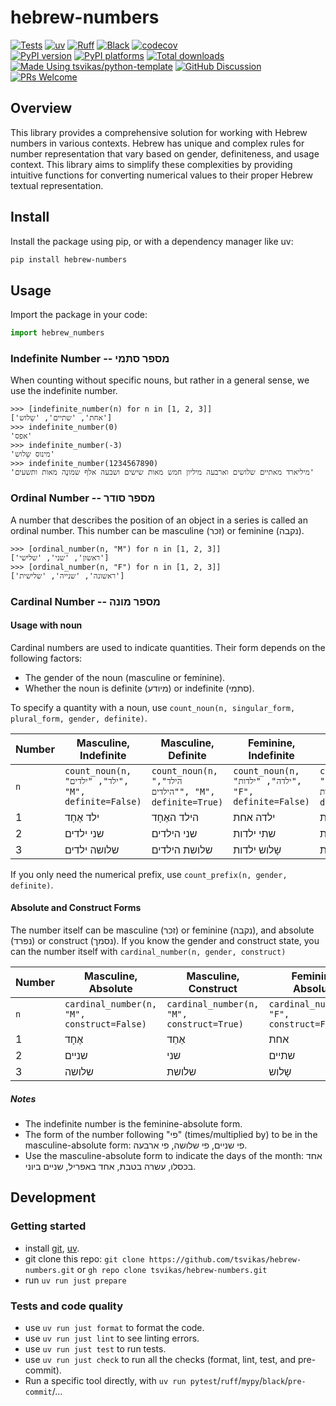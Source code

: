 # hebrew-numbers

[![Tests][tests-badge]][tests-link]
[![uv][uv-badge]][uv-link]
[![Ruff][ruff-badge]][ruff-link]
[![Black][black-badge]][black-link]
[![codecov][codecov-badge]][codecov-link]
\
[![PyPI version][pypi-version-badge]][pypi-link]
[![PyPI platforms][pypi-platforms-badge]][pypi-link]
[![Total downloads][pepy-badge]][pepy-link]
\
[![Made Using tsvikas/python-template][template-badge]][template-link]
[![GitHub Discussion][github-discussions-badge]][github-discussions-link]
[![PRs Welcome][prs-welcome-badge]][prs-welcome-link]

## Overview

This library provides a comprehensive solution for working with Hebrew numbers in various contexts.
Hebrew has unique and complex rules for number representation that vary based on gender, definiteness, and usage context.
This library aims to simplify these complexities by providing intuitive functions for converting numerical values to their proper Hebrew textual representation.

## Install

Install the package using pip, or with a dependency manager like uv:

```bash
pip install hebrew-numbers
```

## Usage

Import the package in your code:

```python
import hebrew_numbers
```

### Indefinite Number -- מספר סתמי

When counting without specific nouns, but rather in a general sense, we use the indefinite number.

```pycon
>>> [indefinite_number(n) for n in [1, 2, 3]]
['אחת', 'שתיים', 'שָלוש']
>>> indefinite_number(0)
'אפס'
>>> indefinite_number(-3)
'מינוס שָלוש'
>>> indefinite_number(1234567890)
'מיליארד מאתיים שלושים וארבעה מיליון חמש מאות שישים ושבעה אלף שמונֶה מאות ותשעים'
```

### Ordinal Number -- מספר סודר

A number that describes the position of an object in a series is called an ordinal number.
This number can be masculine (זכר) or feminine (נקבה).

```pycon
>>> [ordinal_number(n, "M") for n in [1, 2, 3]]
['ראשון', 'שני', 'שלישי']
>>> [ordinal_number(n, "F") for n in [1, 2, 3]]
['ראשונה', 'שנייה', 'שלישית']
```

### Cardinal Number -- מספר מונה

#### Usage with noun

Cardinal numbers are used to indicate quantities. Their form depends on the following factors:

- The gender of the noun (masculine or feminine).
- Whether the noun is definite (מיודע) or indefinite (סתמי).

To specify a quantity with a noun, use `count_noun(n, singular_form, plural_form, gender, definite)`.

| Number | Masculine, Indefinite                                | Masculine, Definite                                   | Feminine, Indefinite                                  | Feminine, Definite                                     |
| ------ | ---------------------------------------------------- | ----------------------------------------------------- | ----------------------------------------------------- | ------------------------------------------------------ |
| `n`    | `count_noun(n, "ילד", "ילדים", "M", definite=False)` | `count_noun(n, "הילד", "הילדים", "M", definite=True)` | `count_noun(n, "ילדה", "ילדות", "F", definite=False)` | `count_noun(n, "הילדה", "הילדות", "F", definite=True)` |
| 1      | ילד אֶחָד                                              | הילד האֶחָד                                             | ילדה אחת                                              | הילדה האחת                                             |
| 2      | שני ילדים                                            | שני הילדים                                            | שתי ילדות                                             | שתי הילדות                                             |
| 3      | שלושה ילדים                                          | שלושת הילדים                                          | שָלוש ילדות                                            | שְלוש הילדות                                            |

If you only need the numerical prefix, use `count_prefix(n, gender, definite)`.

#### Absolute and Construct Forms

The number itself can be masculine (זכר) or feminine (נקבה), and absolute (נפרד) or construct (נסמך).
If you know the gender and construct state, you can the number itself with `cardinal_number(n, gender, construct)`

| Number | Masculine, Absolute                        | Masculine, Construct                      | Feminine, Absolute                         | Feminine, Construct                       |
| ------ | ------------------------------------------ | ----------------------------------------- | ------------------------------------------ | ----------------------------------------- |
| `n`    | `cardinal_number(n, "M", construct=False)` | `cardinal_number(n, "M", construct=True)` | `cardinal_number(n, "F", construct=False)` | `cardinal_number(n, "F", construct=True)` |
| 1      | אֶחָד                                        | אַחַד                                       | אחת                                        | אחת                                       |
| 2      | שניים                                      | שני                                       | שתיים                                      | שתי                                       |
| 3      | שלושה                                      | שלושת                                     | שָלוש                                       | שְלוש                                      |

##### Notes

- The indefinite number is the feminine-absolute form.
- The form of the number following "פי" (times/multiplied by) to be in the masculine-absolute form: פי שניים, פי שלושה, פי ארבעה.
- Use the masculine-absolute form to indicate the days of the month: אחד בכסלו, עשרה בטבת, אחד באפריל, שניים ביוני.

## Development

### Getting started

- install [git][install-git], [uv][install-uv].
- git clone this repo:
  `git clone https://github.com/tsvikas/hebrew-numbers.git`
  or `gh repo clone tsvikas/hebrew-numbers.git`
- run `uv run just prepare`

### Tests and code quality

- use `uv run just format` to format the code.
- use `uv run just lint` to see linting errors.
- use `uv run just test` to run tests.
- use `uv run just check` to run all the checks (format, lint, test, and pre-commit).
- Run a specific tool directly, with
  `uv run pytest`/`ruff`/`mypy`/`black`/`pre-commit`/...

<!--- Badges to add after adding RTD documentation
[![Documentation Status][rtd-badge]][rtd-link]

[rtd-badge]: https://readthedocs.org/projects/hebrew-numbers/badge/?version=latest
[rtd-link]: https://hebrew-numbers.readthedocs.io/en/latest/?badge=latest
-->

[black-badge]: https://img.shields.io/badge/code%20style-black-000000.svg
[black-link]: https://github.com/psf/black
[codecov-badge]: https://codecov.io/gh/tsvikas/hebrew-numbers/graph/badge.svg
[codecov-link]: https://codecov.io/gh/tsvikas/hebrew-numbers
[github-discussions-badge]: https://img.shields.io/static/v1?label=Discussions&message=Ask&color=blue&logo=github
[github-discussions-link]: https://github.com/tsvikas/hebrew-numbers/discussions
[install-git]: https://git-scm.com/book/en/v2/Getting-Started-Installing-Git
[install-uv]: https://docs.astral.sh/uv/getting-started/installation/
[pepy-badge]: https://img.shields.io/pepy/dt/hebrew-numbers
[pepy-link]: https://pepy.tech/project/hebrew-numbers
[prs-welcome-badge]: https://img.shields.io/badge/PRs-welcome-brightgreen.svg
[prs-welcome-link]: http://makeapullrequest.com
[pypi-link]: https://pypi.org/project/hebrew-numbers/
[pypi-platforms-badge]: https://img.shields.io/pypi/pyversions/hebrew-numbers
[pypi-version-badge]: https://img.shields.io/pypi/v/hebrew-numbers
[ruff-badge]: https://img.shields.io/endpoint?url=https://raw.githubusercontent.com/astral-sh/ruff/main/assets/badge/v2.json
[ruff-link]: https://github.com/astral-sh/ruff
[template-badge]: https://img.shields.io/badge/%F0%9F%9A%80_Made_Using-tsvikas%2Fpython--template-gold
[template-link]: https://github.com/tsvikas/python-template
[tests-badge]: https://github.com/tsvikas/hebrew-numbers/actions/workflows/ci.yml/badge.svg
[tests-link]: https://github.com/tsvikas/hebrew-numbers/actions/workflows/ci.yml
[uv-badge]: https://img.shields.io/endpoint?url=https://raw.githubusercontent.com/astral-sh/uv/main/assets/badge/v0.json
[uv-link]: https://github.com/astral-sh/uv
